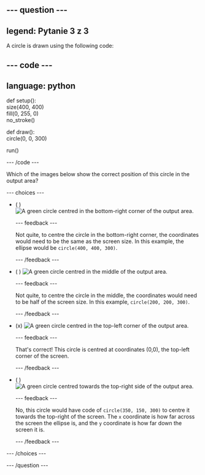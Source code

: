 
--- question ---
---
legend: Pytanie 3 z 3
---

A circle is drawn using the following code:

--- code ---
---
language: python
---

def setup():   
size(400, 400)   
fill(0, 255, 0)   
no_stroke()

def draw():   
circle(0, 0, 300)

run()

--- /code ---

Which of the images below show the correct position of this circle in the output area?

--- choices ---

- ( ) ![A green circle centred in the bottom-right corner of the output area.](images/bottom-right.png)

  --- feedback ---

  Not quite, to centre the circle in the bottom-right corner, the coordinates would need to be the same as the screen size. In this example, the ellipse would be `circle(400, 400, 300)`.

  --- /feedback ---

- ( ) ![A green circle centred in the middle of the output area.](images/centre.png)

  --- feedback ---

  Not quite, to centre the circle in the middle, the coordinates would need to be half of the screen size. In this example, `circle(200, 200, 300)`.

  --- /feedback ---

- (x) ![A green circle centred in the top-left corner of the output area.](images/top-left.png)

  --- feedback ---

  That's correct! This circle is centred at coordinates (0,0), the top-left corner of the screen.

  --- /feedback ---

- ( ) ![A green circle centred towards the top-right side of the output area.](images/random-side.png)

  --- feedback ---

  No, this circle would have code of `circle(350, 150, 300)` to centre it towards the top-right of the screen. The `x` coordinate is how far across the screen the ellipse is, and the `y` coordinate is how far down the screen it is.

  --- /feedback ---

--- /choices ---

--- /question ---
